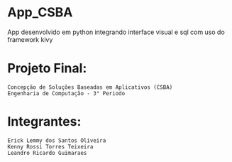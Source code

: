 # App_CSBA
App desenvolvido em python integrando interface visual e sql com uso do framework kivy  

# Projeto Final:
    Concepção de Soluções Baseadas em Aplicativos (CSBA)
    Engenharia de Computação - 3° Periodo 

# Integrantes:
    Erick Lemmy dos Santos Oliveira
    Kenny Rossi Torres Teixeira
    Leandro Ricardo Guimaraes

